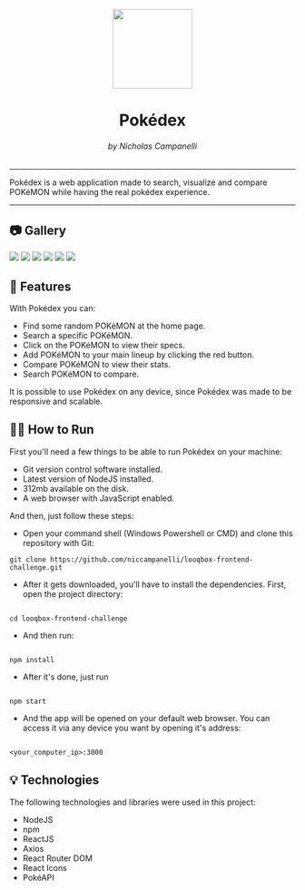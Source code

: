 <p align="center">
    <img src="./public/logo512.png" width="140px">
    <h1 align="center">Pokédex</h1>
    <h6 align="center">by Nicholas Campanelli</h6>
</p>

---

Pokédex is a web application made to search, visualize and compare POKéMON while having the real pokédex experience.

---

## 📷 Gallery
<div style="width: 100%; display: flexbox; flex-flow: row wrap;">
<img style="flex-shrink: 5;" src="./public/preview1.png">
<img style="flex-shrink: 5;" src="./public/preview2.png">
<img style="flex-shrink: 5;" src="./public/preview3.png">
<img style="flex-shrink: 5;" src="./public/preview4.png">
<img style="flex-shrink: 5;" src="./public/preview5.png">
<img style="flex-shrink: 5;" src="./public/preview6.png">
</div>

## 🎈 Features

With Pokédex you can:

- Find some random POKéMON at the home page.
- Search a specific POKéMON.
- Click on the POKéMON to view their specs.
- Add POKéMON to your main lineup by clicking the red button.
- Compare POKéMON to view their stats.
- Search POKéMON to compare.

It is possible to use Pokédex on any device, since Pokédex was made to be responsive and scalable.

## 🏃‍♂️ How to Run

First you'll need a few things to be able to run Pokédex on your machine:

- Git version control software installed.
- Latest version of NodeJS installed.
- 312mb available on the disk.
- A web browser with JavaScript enabled.

And then, just follow these steps:

- Open your command shell (Windows Powershell or CMD) and clone this repository with Git:
```
git clone https://github.com/niccampanelli/looqbox-frontend-challenge.git

```

- After it gets downloaded, you'll have to install the dependencies. First, open the project directory:
```

cd looqbox-frontend-challenge

```

- And then run:
```

npm install

```

- After it's done, just run
```

npm start

```

- And the app will be opened on your default web browser. You can access it via any device you want by opening it's address:
```

<your_computer_ip>:3000

```

## 💡 Technologies

The following technologies and libraries were used in this project:

- NodeJS
- npm
- ReactJS
- Axios
- React Router DOM
- React Icons
- PokéAPI
